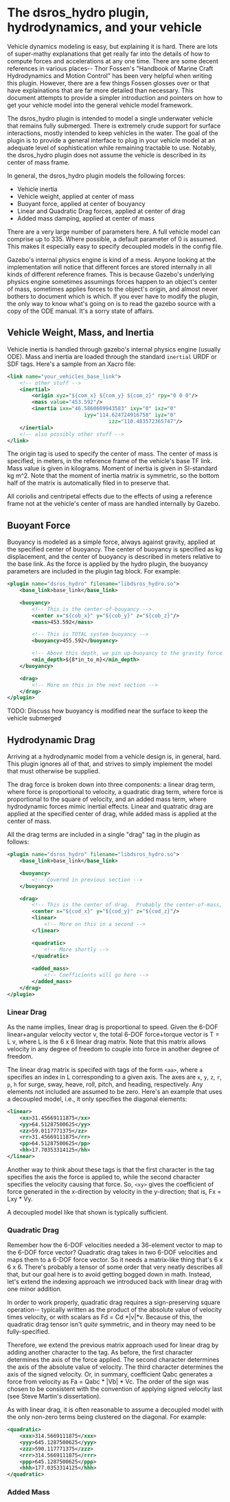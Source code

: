 # The dsros_hydro plugin, hydrodynamics, and your vehicle

Vehicle dynamics modeling is easy, but explaining it is hard.  There are lots of super-mathy 
explanations that get really far into the details of how to compute
forces and accelerations at any one time.  There are some decent references in various places-- 
Thor Fossen's "Handbook of Marine Craft Hydrodynamics and Motion Control" has been very helpful
when writing this plugin.  However, there are a few things Fossen glosses over or that have
explainations that are far more detailed than necessary.  This document attempts to provide a simpler
introduction and pointers on how to get your vehicle model into the general vehicle model framework.

The dsros_hydro plugin is intended to model a single underwater vehicle that remains fully submerged.
There is extremely crude support for surface interactions, mostly intended to keep vehicles in the water.
The goal of the plugin is to provide a general interface to plug in your vehicle model at an adequate
level of sophistication while remaining tractable to use.  Notably, the dsros_hydro plugin does not
assume the vehicle is described in its center of mass frame.

In general, the dsros_hydro plugin models the following forces:

 * Vehicle inertia
 * Vehicle weight, applied at center of mass
 * Buoyant force, applied at center of bouyancy
 * Linear and Quadratic Drag forces, applied at center of drag
 * Added mass damping, applied at center of mass
 
There are a very large number of parameters here.  A full vehicle model can comprise up to 335.  Where
possible, a default parameter of 0 is assumed.  This makes it especially easy to specify decoupled models
in the config file.

Gazebo's internal physics engine is kind of a mess.  Anyone looking at the implementation will notice
that different forces are stored internally in all kinds of different reference frames.  This is because
Gazebo's underlying physics engine sometimes assumings forces happen to an object's center of mass,
sometimes applies forces to the object's origin, and almost never bothers to document which is which.
If you ever have to modify the plugin, the only way to know what's going on is to read the gazebo 
source with a copy of the ODE manual.  It's a sorry state of affairs.

## Vehicle Weight, Mass, and Inertia

Vehicle inertia is handled through gazebo's internal physics engine (usually ODE).  Mass and inertia are 
loaded through the standard `inertial` URDF or SDF tags.  Here's a sample from an Xacro file:
```xml
<link name="your_vehicles_base_link">
    <!-- other stuff -->
    <inertial>
        <origin xyz="${com_x} ${com_y} ${com_z}" rpy="0 0 0"/>
    	<mass value="453.592"/>
    	<inertia ixx="46.5860609943583" ixy="0" ixz="0"
    		             iyy="114.624724916758" iyz="0"
                                 izz="110.483572365747"/>
    </inertial>
    <!-- also possibly other stuff -->
</link>
```
The origin tag is used to specify the center of mass.  The center of mass is specified, in meters, 
in the reference frame of the vehicle's base TF link.  Mass value is given in kilograms.  Moment of 
inertia is given in SI-standard kg m^2.  Note that the moment of inertia matrix is symmetric, so 
the bottom half of the matrix is automatically filed in to preserve that.

All coriolis and centripetal effects due to the effects of using a reference frame not at the 
vehicle's center of mass are handled internally by Gazebo.

## Buoyant Force

Buoyancy is modeled as a simple force, always against gravity, applied at the specified center of 
buoyancy.  The center of buoyancy is specified as kg displacement, and the center of buoyancy is 
described in meters relative to the base link.  As the force is applied by the hydro plugin,
the buoyancy parameters are included in the plugin tag block.  For example:

```xml
<plugin name="dsros_hydro" filename="libdsros_hydro.so">
    <base_link>base_link</base_link>

    <buoyancy>
        <!-- This is the center-of-bouyancy -->
        <center x="${cob_x}" y="${cob_y}" z="${cob_z}"/>
        <mass>453.592</mass>

        <!-- This is TOTAL system buoyancy -->
        <buoyancy>455.592</buoyancy>

        <!-- Above this depth, we pin up-buoyancy to the gravity force -->
        <min_depth>${8*in_to_m}</min_depth>
    </buoyancy>

    <drag>
        <!-- More on this in the next section -->
    </drag>
</plugin>
```

TODO: Discuss how buoyancy is modified near the surface to keep the vehicle submerged

## Hydrodynamic Drag

Arriving at a hydrodynamic model from a vehicle design is, in general, hard.  This plugin ignores 
all of that, and strives to simply implement the model that must otherwise be supplied.

The drag force is broken down into three components: a linear drag term, where force is proportional to 
velocity, a quadratic drag term, where force is proportional to the square of velocity, and an added
mass term, where hydrodynamic forces mimic inertial effects.  Linear and quatratic drag
 are applied at the specified center of drag, while added mass is applied at the center of mass.

All the drag terms are included in a single "drag" tag in the plugin as follows:

```xml
<plugin name="dsros_hydro" filename="libdsros_hydro.so">
    <base_link>base_link</base_link>

    <buoyancy>
        <!-- Covered in previous section -->
    </buoyancy>

    <drag>
        <!-- This is the center of drag.  Probably the center-of-mass, or thereabouts-->
        <center x="${cod_x}" y="${cod_y}" z="${cod_z}"/>
        <linear>
            <!-- More on this in a second -->
        </linear>

        <quadratic>
            <!-- More shortly -->
        </quadratic>
 
        <added_mass>
            <!-- Coefficients will go here -->
        </added_mass>
    </drag>
</plugin>
```

### Linear Drag

As the name implies, linear drag is proportional to speed.  Given the 6-DOF linear+angular velocity
vector v, the total 6-DOF force+torque vector is T = L v, where L is the 6 x 6 linear drag matrix.
Note that this matrix allows velocity in any degree of freedom to couple into force in another degree
of freedom.

The linear drag matrix is specifed with tags of the form `<aa>`, where `a` specifies an index in L 
corresponding to a given axis.  The axes are `x`, `y`, `z`, `r`, `p`, `h` for surge, sway, heave, 
roll, pitch, and heading, respectively.  Any elements not included are assumed to be zero.  Here's
an example that uses a decoupled model, i.e., it only specifies the diagonal elements:

```xml
<linear>
    <xx>31.45669111875</xx>
    <yy>64.51287500625</yy>
    <zz>59.0117771375</zz>
    <rr>31.45669111875</rr>
    <pp>64.51287500625</pp>
    <hh>17.70353314125</hh>
</linear>
```

Another way to think about these tags is that the first character in the tag specifies the axis the 
force is applied to, while the second character specifies the velocity causing that force.  So,
`<xy>` gives the coefficient of force generated in the x-direction by velocity in the y-direction; 
that is, Fx = Lxy * Vy.

A decoupled model like that shown is typically sufficient.

### Quadratic Drag

Remember how the 6-DOF velocities needed a 36-element vector to map to the 6-DOF force vector?
Quadratic drag takes in two 6-DOF velocities and maps them to a 6-DOF force vector.  So it needs a
matrix-like thing that's 6 x 6 x 6.  There's probably a tensor of some order that very neatly 
describes all that, but our goal here is to avoid getting bogged down in math.  Instead, let's extend
the indexing approach we introduced back with linear drag with one minor addition.

In order to work properly, quadratic drag requires a sign-preserving square operation-- typically
written as the product of the absolute value of velocity times velocity, or with scalars as 
Fd = Cd *|v|*v.  Because of this, the quadratic drag tensor isn't *quite* symmetric, and in 
theory may need to be fully-specified.

Therefore, we extend the previous matrix approach used for linear drag by adding another character
to the tag.  As before, the first character determines the axis of the force applied.  The second
character determines the axis of the absolute value of velocity.  The third character determines
the axis of the signed velocity.  Or, in summary, coefficient Qabc generates a force from 
velocity as Fa = Qabc * |Vb| * Vc.  The order of the sign was chosen to be consistent with
the convention of applying signed velocity last (see Steve Martin's dissertation).

As with linear drag, it is often reasonable to assume a decoupled model with the only non-zero terms
being clustered on the diagonal.  For example:

```xml
<quadratic>
    <xxx>314.5669111875</xxx>
    <yyy>645.1287500625</yyy>
    <zzz>590.117771375</zzz>
    <rrr>314.5669111875</rrr>
    <ppp>645.1287500625</ppp>
    <hhh>177.0353314125</hhh>
</quadratic>
```

### Added Mass


